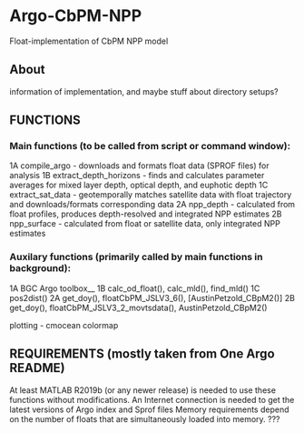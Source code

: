 # Argo-CbPM-NPP
Float-implementation of CbPM NPP model

## About 
information of implementation, and maybe stuff about directory setups?

## FUNCTIONS
### Main functions (to be called from script or command window):
1A compile_argo - downloads and formats float data (SPROF files) for analysis
1B extract_depth_horizons - finds and calculates parameter averages for mixed layer depth, optical depth, and euphotic depth
1C extract_sat_data - geotemporally matches satellite data with float trajectory and downloads/formats corresponding data
2A npp_depth - calculated from float profiles, produces depth-resolved and integrated NPP estimates
2B npp_surface - calculated from float or satellite data, only integrated NPP estimates

### Auxilary functions (primarily called by main functions in background):
1A BGC Argo toolbox__
1B calc_od_float(), calc_mld(), find_mld()
1C pos2dist()
2A get_doy(), floatCbPM_JSLV3_6(), [AustinPetzold_CBpM2()]
2B get_doy(), floatCbPM_JSLV3_2_movtsdata(), AustinPetzold_CBpM2()

plotting - cmocean colormap

## REQUIREMENTS (mostly taken from One Argo README)
At least MATLAB R2019b (or any newer release) is needed to use these functions without modifications.
An Internet connection is needed to get the latest versions of Argo index and Sprof files
Memory requirements depend on the number of floats that are simultaneously loaded into memory. ???
